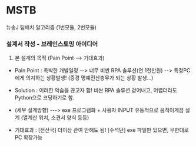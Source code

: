 # MSTB
뉴송J 팀배치 알고리즘 (1번모듈, 2번모듈)



### 설계서 작성 - 브레인스토밍 아이디어

1. 본 설계의 목적 (Pain Point --> 기대효과)

  - Pain Point : 촉박한 개발일정 --> 너무 비싼 RPA 솔루션(연 1천만원) --> 특정PC에게 의지하는 상황발생!
        (증경 명예전산총무가 되는 상황 발생...)
    
  - Solution : 이러한 악습을 끊고자 함!
      비싼 RPA 솔루션 걷어내고, 어렵더라도 Python으로 코딩하기로 함.
    
  -   (세부 설계방향) ---> exe 프로그램화 + 사용자 INPUT 유동적으로 움직이게끔 설계  (열계산 위치, 소견서 양식 등등)
  
  - 기대효과 : [전산국] 더이상 관여 안해도 됨!  [수석단] exe 파일만 있으면, 무한대로 PC 확장가능
